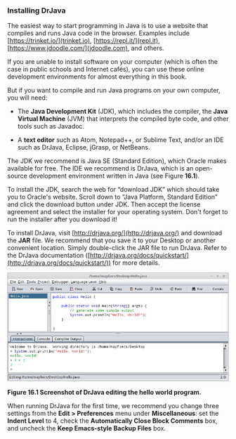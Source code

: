 ###  Installing DrJava


The easiest way to start programming in Java is to use a website that compiles and runs Java code in the browser.
Examples include [https://trinket.io/](trinket.io), [https://repl.it/](repl.it), [https://www.jdoodle.com/](jdoodle.com), and others.

If you are unable to install software on your computer (which is often the case in public schools and Internet cafe&#x301;s), you can use these online development environments for almost everything in this book.

But if you want to compile and run Java programs on your own computer, you will need:



*  The **Java Development Kit** (JDK), which includes the compiler, the **Java Virtual Machine** (JVM) that interprets the compiled byte code, and other tools such as Javadoc.



*  A **text editor** such as Atom, Notepad++, or Sublime Text, and/or an IDE such as DrJava, Eclipse, jGrasp, or NetBeans.


The JDK we recommend is Java SE (Standard Edition), which Oracle makes available for free.
The IDE we recommend is DrJava, which is an open-source development environment written in Java (see Figure **16.1**).

To install the JDK, search the web for “download JDK” which should take you to Oracle's website.
Scroll down to “Java Platform, Standard Edition” and click the download button under JDK.
Then accept the license agreement and select the installer for your operating system.
Don't forget to run the installer after you download it!


To install DrJava, visit [http://drjava.org/](http://drjava.org/) and download the **JAR** file.
We recommend that you save it to your Desktop or another convenient location.
Simply double-click the JAR file to run DrJava.
Refer to the DrJava documentation ([http://drjava.org/docs/quickstart/](http://drjava.org/docs/quickstart/)) for more details.

![Figure 16.1 Screenshot of DrJava editing the hello world program.](figs/drjava-hello.png)

**Figure 16.1 Screenshot of DrJava editing the hello world program.**

When running DrJava for the first time, we recommend you change three settings from the **Edit $>$ Preferences** menu under **Miscellaneous**: set the **Indent Level** to 4, check the **Automatically Close Block Comments** box, and uncheck the **Keep Emacs-style Backup Files** box.